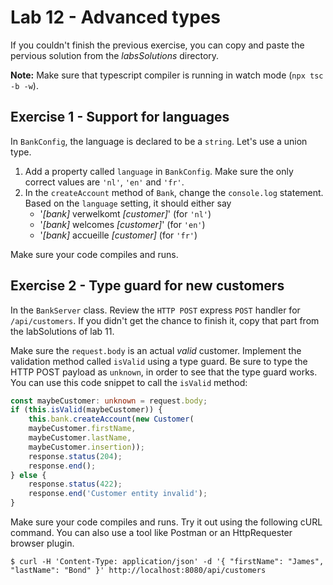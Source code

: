# Lab 12 - Advanced types

If you couldn't finish the previous exercise, you can copy and paste the pervious solution from the *labsSolutions* directory.

**Note:** Make sure that typescript compiler is running in watch mode (`npx tsc -b -w`).

## Exercise 1 - Support for languages

In `BankConfig`, the language is declared to be a `string`. Let's use a union type.

1. Add a property called `language` in `BankConfig`. Make sure the only correct values are `'nl'`, `'en'` and `'fr'`.
1. In the `createAccount` method of `Bank`, change the `console.log` statement. Based on the `language` setting, it should either say 
    * '*[bank]* verwelkomt *[customer]*' (for `'nl'`)
    * '*[bank]* welcomes *[customer]*' (for `'en'`)
    * '*[bank]* accueille *[customer]* (for `'fr'`)

Make sure your code compiles and runs.

## Exercise 2 - Type guard for new customers

In the `BankServer` class. Review the `HTTP POST` express `POST` handler for `/api/customers`. If you didn't get the chance to finish it, copy that part from the labSolutions of lab 11.

Make sure the `request.body` is an actual _valid_ customer. Implement the validation method called `isValid` using a type guard. Be sure to type the HTTP POST payload as `unknown`, in order to see that the type guard works. You can use this code snippet to call the `isValid` method:

```ts
const maybeCustomer: unknown = request.body;
if (this.isValid(maybeCustomer)) {
    this.bank.createAccount(new Customer(
    maybeCustomer.firstName, 
    maybeCustomer.lastName, 
    maybeCustomer.insertion));
    response.status(204);
    response.end();
} else {
    response.status(422);
    response.end('Customer entity invalid');
}
```

Make sure your code compiles and runs. Try it out using the following cURL command. You can also use a tool like Postman or an HttpRequester browser plugin.

```shell
$ curl -H 'Content-Type: application/json' -d '{ "firstName": "James", "lastName": "Bond" }' http://localhost:8080/api/customers
```